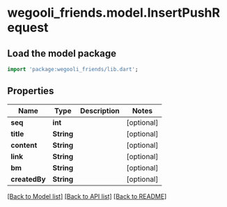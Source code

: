 # wegooli_friends.model.InsertPushRequest

## Load the model package

```dart
import 'package:wegooli_friends/lib.dart';
```

## Properties

| Name          | Type       | Description | Notes      |
| ------------- | ---------- | ----------- | ---------- |
| **seq**       | **int**    |             | [optional] |
| **title**     | **String** |             | [optional] |
| **content**   | **String** |             | [optional] |
| **link**      | **String** |             | [optional] |
| **bm**        | **String** |             | [optional] |
| **createdBy** | **String** |             | [optional] |

[[Back to Model list]](../README.md#documentation-for-models)
[[Back to API list]](../README.md#documentation-for-api-endpoints)
[[Back to README]](../README.md)
